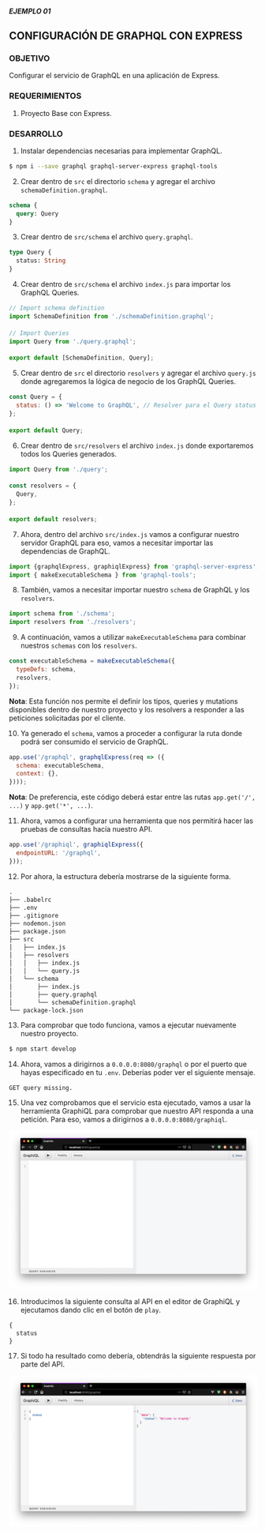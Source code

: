 ##### EJEMPLO 01
## CONFIGURACIÓN DE GRAPHQL CON EXPRESS
### OBJETIVO
Configurar el servicio de GraphQL en una aplicación de Express.

### REQUERIMIENTOS
1. Proyecto Base con Express.

### DESARROLLO
1. Instalar dependencias necesarias para implementar GraphQL.
```sh
$ npm i --save graphql graphql-server-express graphql-tools
```

2. Crear dentro de `src` el directorio `schema` y agregar el archivo `schemaDefinition.graphql`.
```graphql
schema {
  query: Query
}
```

3. Crear dentro de `src/schema` el archivo `query.graphql`.
```graphql
type Query {
  status: String
}
```

4. Crear dentro de `src/schema` el archivo `index.js` para importar los GraphQL Queries.
```js
// Import schema definition
import SchemaDefinition from './schemaDefinition.graphql';

// Import Queries
import Query from './query.graphql';

export default [SchemaDefinition, Query];
```

5. Crear dentro de `src` el directorio `resolvers` y agregar el archivo `query.js` donde agregaremos la lógica de negocio de los GraphQL Queries.
```js
const Query = {
  status: () => 'Welcome to GraphQL', // Resolver para el Query status
};

export default Query;
```

6. Crear dentro de `src/resolvers` el archivo `index.js` donde exportaremos todos los Queries generados.
```js
import Query from './query';

const resolvers = {
  Query,
};

export default resolvers;
```

7. Ahora, dentro del archivo `src/index.js` vamos a configurar nuestro servidor GraphQL para eso, vamos a necesitar importar las dependencias de GraphQL.
```js
import {graphqlExpress, graphiqlExpress} from 'graphql-server-express';
import { makeExecutableSchema } from 'graphql-tools';
```

8. También, vamos a necesitar importar nuestro `schema` de GraphQL y los `resolvers`.
```js
import schema from './schema';
import resolvers from './resolvers';
```

9. A continuación, vamos a utilizar `makeExecutableSchema` para combinar nuestros `schemas` con los `resolvers`.
```js
const executableSchema = makeExecutableSchema({
  typeDefs: schema,
  resolvers,
});
```
**Nota**: Esta función nos permite el definir los tipos, queries y mutations disponibles dentro de nuestro proyecto y los resolvers a responder a las peticiones solicitadas por el cliente.

10. Ya generado el `schema`, vamos a proceder a configurar la ruta donde podrá ser consumido el servicio de GraphQL.
```js
app.use('/graphql', graphqlExpress(req => ({
  schema: executableSchema,
  context: {},
})));
```
**Nota**: De preferencia, este código deberá estar entre las rutas `app.get('/', ...)` y `app.get('*', ...)`.

11. Ahora, vamos a configurar una herramienta que nos permitirá hacer las pruebas de consultas hacía nuestro API.
```js
app.use('/graphiql', graphiqlExpress({
  endpointURL: '/graphql',
}));
```

12. Por ahora, la estructura debería mostrarse de la siguiente forma.
```
.
├── .babelrc
├── .env
├── .gitignore
├── nodemon.json
├── package.json
├── src
│   ├── index.js
│   ├── resolvers
│   │   ├── index.js
│   │   └── query.js
│   └── schema
│       ├── index.js
│       ├── query.graphql
│       └── schemaDefinition.graphql
└── package-lock.json
```

13. Para comprobar que todo funciona, vamos a ejecutar nuevamente nuestro proyecto.
```sh
$ npm start develop
```

14. Ahora, vamos a dirigirnos a `0.0.0.0:8080/graphql` o por el puerto que hayas especificado en tu `.env`. Deberías poder ver el siguiente mensaje.
```
GET query missing.
```

15. Una vez comprobamos que el servicio esta ejecutado, vamos a usar la herramienta GraphiQL para comprobar que nuestro API responda a una petición. Para eso, vamos a dirigirnos a `0.0.0.0:8080/graphiql`.

![GraphiQl](./screenshots/graphiql.png)

16. Introducimos la siguiente consulta al API en el editor de GraphiQL y ejecutamos dando clic en el botón de `play`.
```
{
  status
}
```

17. Si todo ha resultado como debería, obtendrás la siguiente respuesta por parte del API.

![GraphiQL Query](./screenshots/graphiql-query.png)